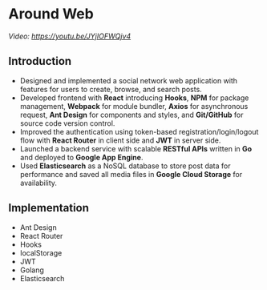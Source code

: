 # Around Web

*Video: https://youtu.be/JYjIOFWQjv4*

## Introduction
* Designed and implemented a social network web application with features for users to create, browse, and search posts.
* Developed frontend with **React** introducing **Hooks**, **NPM** for package management, **Webpack** for module bundler, **Axios** for asynchronous request, **Ant Design** for components and styles, and **Git/GitHub** for source code version control.
* Improved the authentication using token-based registration/login/logout flow with **React Router** in client side and **JWT** in server side.
* Launched a backend service with scalable **RESTful APIs** written in **Go** and deployed to **Google App Engine**.
* Used **Elasticsearch** as a NoSQL database to store post data for performance and saved all media files in **Google Cloud Storage** for availability.

## Implementation
* Ant Design
* React Router
* Hooks
* localStorage
* JWT
* Golang
* Elasticsearch
